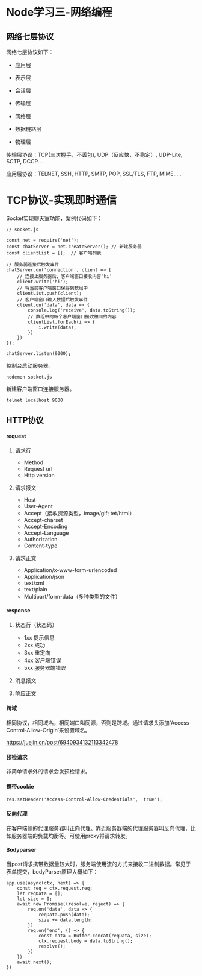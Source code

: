 # Node学习三-网络编程

## 网络七层协议

网络七层协议如下：

- 应用层

- 表示层

- 会话层

- 传输层

- 网络层

- 数据链路层

- 物理层

  

传输层协议：TCP(三次握手，不丢包), UDP（反应快，不稳定）, UDP-Lite, SCTP, DCCP....

应用层协议：TELNET, SSH, HTTP, SMTP, POP, SSL/TLS, FTP, MIME.....



# TCP协议-实现即时通信

Socket实现聊天室功能，案例代码如下：

```
// socket.js

const net = require('net');
const chatServer = net.createServer(); // 新建服务器
const clientList = [];  // 客户端列表

// 服务器连接后触发事件
chatServer.on('connection', client => {
	// 连接上服务器后，客户端窗口接收内容'hi'
	client.write('hi');
	// 将当前客户端窗口保存到数组中
	clientList.push(client);
	// 客户端窗口输入数据后触发事件
	client.on('data', data => {
		console.log('receive', data.toString());
		// 数组中的每个客户端窗口接收相同的内容
		clientList.forEach(i => {
			i.write(data);
		})
	})
});

chatServer.listen(9000);
```



控制台启动服务器。

```
nodemon socket.js
```

新建客户端窗口连接服务器。

```
telnet localhost 9000
```



## HTTP协议

#### request

1. 请求行
   - Method
   - Request url
   - Http version

2. 请求报文
   - Host
   - User-Agent
   - Accept（接收资源类型，image/gif; tet/html）
   - Accept-charset
   - Accept-Encoding
   - Accept-Language
   - Authorization
   - Content-type

3. 请求正文
   - Application/x-www-form-urlencoded
   - Application/json
   - text/xml
   - text/plain
   - Multipart/form-data（多种类型的文件）



#### response

1. 状态行（状态码）
   - 1xx 提示信息
   - 2xx 成功
   - 3xx 重定向
   - 4xx 客户端错误
   - 5xx 服务器端错误

2. 消息报文
3. 响应正文

#### 跨域

相同协议，相同域名，相同端口叫同源，否则是跨域。通过请求头添加‘Access-Control-Allow-Origin’来设置域名。

https://juejin.cn/post/6940934132113342478

#### 预检请求

非简单请求外的请求会发预检请求。

#### 携带cookie

```
res.setHeader('Access-Control-Allow-Credentials', 'true');
```

#### 反向代理

在客户端侧的代理服务器叫正向代理。靠近服务器端的代理服务器叫反向代理，比如服务器端的负载均衡等。可使用proxy将请求转发。

#### Bodyparser

当post请求携带数据量较大时，服务端使用流的方式来接收二进制数据。常见于表单提交，bodyParser原理大概如下：

```
app.use(async(ctx, next) => {
	const req = ctx.request.req;
	let reqData = [];
	let size = 0;
	await new Promise((resolve, reject) => {
		req.on('data', data => {
			reqData.push(data);
			size += data.length;
		})
		req.on('end', () => {
			const data = Buffer.concat(reqData, size);
			ctx.request.body = data.toString();
			resolve();
		})
	})
	await next();
})
```



